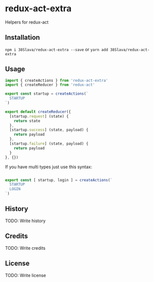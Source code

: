 # redux-act-extra

Helpers for redux-act

## Installation

`npm i 38Slava/redux-act-extra --save`
or
`yarn add 38Slava/redux-act-extra`

## Usage

```javascript
import { createActions } from 'redux-act-extra'
import { createReducer } from 'redux-act'

export const startup = createActions(`
  STARTUP
`)

export default createReducer({
  [startup.request] (state) {
    return state
  },
  [startup.success] (state, payload) {
    return payload
  },
  [startup.failure] (state, payload) {
    return payload
  }
}, {})
```

If you have multi types just use this syntax:
```javascript

export const [ startup, login ] = createActions(`
  STARTUP
  LOGIN
`)
```
## History

TODO: Write history

## Credits

TODO: Write credits

## License

TODO: Write license
